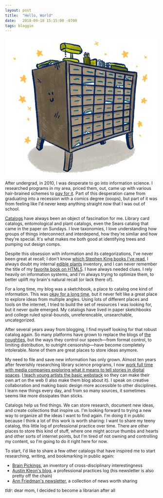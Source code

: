 ```yaml
---
layout: post
title:  "Hello, World"
date:   2018-09-18 15:15:00 -0700
tags: bloggin
---
```


![catalog](/assets/postImages/0921-catalog2.gif)

After undergrad, in 2010, I was desperate to go into information science. I researched programs in my area, priced them, out, came up with various hair-brained schemes to [pay for it](https://en.wikipedia.org/wiki/Debt-to-income_ratio). Part of this desperation came from graduating into a recession with a comics degree (ooops), but part of it was from feeling like I'd never keep anything straight now that I was out of school.



[Catalogs](https://en.wikipedia.org/wiki/Catalog) have always been an object of fascination for me. Library card catalogs, entomological and plant catalogs, even the Sears catalog that came in the paper on Sundays. I love taxonomies, I love understanding how groups of things interconnect and interdepend, how they're simliar and how they're special. It's what makes me both good at identifying trees and pumping out design comps.

Despite this obsession with information and its categorizations, I've never been great at recall; I don't know [which Stephen King books I've read](https://www.goodreads.com/review/list/1398297-joycer?utf8=%E2%9C%93&search%5Bquery%5D=stephen+king), I always doubt my internal [edible plants](https://www.google.com/search?q=chicken+of+the+woods&source=lnms&tbm=isch&sa=X&ved=0ahUKEwiigK2AjcjdAhW7HjQIHQcfC9YQ_AUIDigB&biw=1680&bih=948) inventory, and I can never remember the title of my [favorite book on HTML5](https://books.google.com/books/about/HTML5.html?id=uuGbAgAAQBAJ&source=kp_book_description). I have always needed clues. I rely heavily on information systems, and I'm always trying to optimize them, to better uplift my brain's natural recall (or lack there of).

For a long time, my blog was a sketchbook, a place to catalog one kind of information. This was [okay for a long time](http://teenyrobots.tumblr.com), but it never felt like a great place to explore ideas from multiple angles. Using lots of different places and tools on the internet, I tried to build the set of resources I was looking for, but it never quite emerged. My catalogs have lived in paper sketchbooks and college ruled spiral-bounds, unreferencable, unsearchable, uncategorized.

After several years away from blogging, I find myself looking for that robust catalog again. So many platforms have grown to replace the blogs of [the noughties](https://en.wiktionary.org/wiki/noughties), but the ways they control our speech—from format control, to limiting distribution, to outright censorship—have become completely intolerable. None of them are great places to store ideas anymore.

My need to file and save new information has only grown. Almost ten years after feverishly researching library science programs, I now [work full time with media companies exploring what it means to tell stories in digital spaces](http://teenyrobots.net/work.html). [I teach young artists the basic webstack](https://www.cca.edu/academics/faculty/jrice2) so they can make their own art on the web (I also make them blog about it). I speak on creative collaboration and making basic design more accessible to other disciplines. I learn new things every day, and from so many sources, it sometimes seems like more dissipates than sticks.

Catalogs help us find things. We can store research, document new ideas, and create collections that inspire us. I'm looking forward to trying a new way to organize all the ideas I want to find again. I'm doing it in public because I think a lot of this work is worth sharing: I want to share my teeny catalog, this little log of professional practice over time. There are other places to store this kind of stuff, where one might accrue thumbs and hearts and other sorts of internet points, but I'm tired of not owning and controlling my content, so I'm going to do it right here for now.

To start, I'd like to share a few other catalogs that have inspired me to start researching, writing, and bookmarking in public again:

+ [Brain Pickings](https://www.brainpickings.org/), an inventory of cross-disciplinary interestingness
+ [Austin Kleon's blog](https://austinkleon.com/), a professional practices log (his newsletter is also pretty off the chain)
+ [Ann Friedman's newsletter](https://www.annfriedman.com/weekly/), a collection of news worth sharing

*tldr*: dear mom, I decided to become a librarian after all